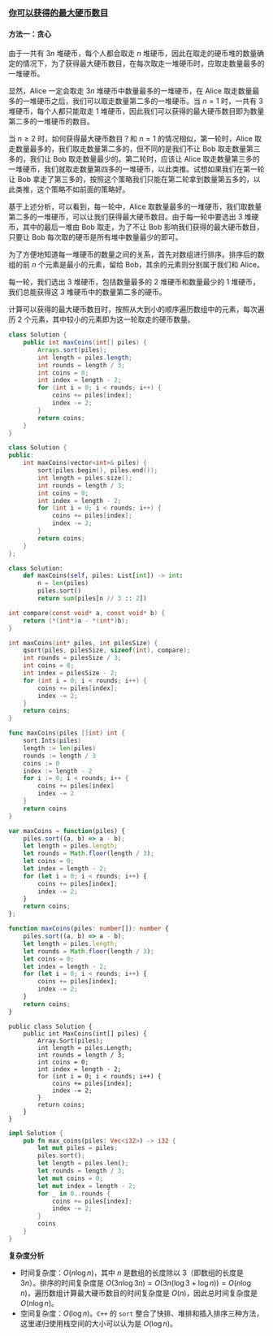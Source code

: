 ### [你可以获得的最大硬币数目](https://leetcode.cn/problems/maximum-number-of-coins-you-can-get/solutions/409109/ni-ke-yi-huo-de-de-zui-da-ying-bi-shu-mu-by-leetco/)

#### 方法一：贪心

由于一共有 $3n$ 堆硬币，每个人都会取走 $n$ 堆硬币，因此在取走的硬币堆的数量确定的情况下，为了获得最大硬币数目，在每次取走一堆硬币时，应取走数量最多的一堆硬币。

显然，Alice 一定会取走 $3n$ 堆硬币中数量最多的一堆硬币，在 Alice 取走数量最多的一堆硬币之后，我们可以取走数量第二多的一堆硬币。当 $n=1$ 时，一共有 $3$ 堆硬币，每个人都只能取走 $1$ 堆硬币，因此我们可以获得的最大硬币数目即为数量第二多的一堆硬币的数目。

当 $n \ge 2$ 时，如何获得最大硬币数目？和 $n=1$ 的情况相似，第一轮时，Alice 取走数量最多的，我们取走数量第二多的，但不同的是我们不让 Bob 取走数量第三多的，我们让 Bob 取走数量最少的。第二轮时，应该让 Alice 取走数量第三多的一堆硬币，我们就取走数量第四多的一堆硬币，以此类推。试想如果我们在第一轮让 Bob 拿走了第三多的，按照这个策略我们只能在第二轮拿到数量第五多的，以此类推，这个策略不如前面的策略好。

基于上述分析，可以看到，每一轮中，Alice 取数量最多的一堆硬币，我们取数量第二多的一堆硬币，可以让我们获得最大硬币数目。由于每一轮中要选出 $3$ 堆硬币，其中的最后一堆由 Bob 取走，为了不让 Bob 影响我们获得的最大硬币数目，只要让 Bob 每次取的硬币是所有堆中数量最少的即可。

为了方便地知道每一堆硬币的数量之间的关系，首先对数组进行排序。排序后的数组的前 $n$ 个元素是最小的元素，留给 Bob，其余的元素则分别属于我们和 Alice。

每一轮，我们选出 $3$ 堆硬币，包括数量最多的 $2$ 堆硬币和数量最少的 $1$ 堆硬币，我们总能获得这 $3$ 堆硬币中的数量第二多的硬币。

计算可以获得的最大硬币数目时，按照从大到小的顺序遍历数组中的元素，每次遍历 $2$ 个元素，其中较小的元素即为这一轮取走的硬币数量。

```Java
class Solution {
    public int maxCoins(int[] piles) {
        Arrays.sort(piles);
        int length = piles.length;
        int rounds = length / 3;
        int coins = 0;
        int index = length - 2;
        for (int i = 0; i < rounds; i++) {
            coins += piles[index];
            index -= 2;
        }
        return coins;
    }
}
```

```C++
class Solution {
public:
    int maxCoins(vector<int>& piles) {
        sort(piles.begin(), piles.end());
        int length = piles.size();
        int rounds = length / 3;
        int coins = 0;
        int index = length - 2;
        for (int i = 0; i < rounds; i++) {
            coins += piles[index];
            index -= 2;
        }
        return coins;
    }
};
```

```Python
class Solution:
    def maxCoins(self, piles: List[int]) -> int:
        n = len(piles)
        piles.sort()
        return sum(piles[n // 3 :: 2])
```

```C
int compare(const void* a, const void* b) {
    return (*(int*)a - *(int*)b);
}

int maxCoins(int* piles, int pilesSize) {
    qsort(piles, pilesSize, sizeof(int), compare);
    int rounds = pilesSize / 3;
    int coins = 0;
    int index = pilesSize - 2;
    for (int i = 0; i < rounds; i++) {
        coins += piles[index];
        index -= 2;
    }
    return coins;
}
```

```Go
func maxCoins(piles []int) int {
    sort.Ints(piles)
    length := len(piles)
    rounds := length / 3
    coins := 0
    index := length - 2
    for i := 0; i < rounds; i++ {
        coins += piles[index]
        index -= 2
    }
    return coins
}
```

```JavaScript
var maxCoins = function(piles) {
    piles.sort((a, b) => a - b);
    let length = piles.length;
    let rounds = Math.floor(length / 3);
    let coins = 0;
    let index = length - 2;
    for (let i = 0; i < rounds; i++) {
        coins += piles[index];
        index -= 2;
    }
    return coins;
};
```

```TypeScript
function maxCoins(piles: number[]): number {
    piles.sort((a, b) => a - b);
    let length = piles.length;
    let rounds = Math.floor(length / 3);
    let coins = 0;
    let index = length - 2;
    for (let i = 0; i < rounds; i++) {
        coins += piles[index];
        index -= 2;
    }
    return coins;
}
```

```CSharp
public class Solution {
    public int MaxCoins(int[] piles) {
        Array.Sort(piles);
        int length = piles.Length;
        int rounds = length / 3;
        int coins = 0;
        int index = length - 2;
        for (int i = 0; i < rounds; i++) {
            coins += piles[index];
            index -= 2;
        }
        return coins;
    }
}
```

```Rust
impl Solution {
    pub fn max_coins(piles: Vec<i32>) -> i32 {
        let mut piles = piles;
        piles.sort();
        let length = piles.len();
        let rounds = length / 3;
        let mut coins = 0;
        let mut index = length - 2;
        for _ in 0..rounds {
            coins += piles[index];
            index -= 2;
        }
        coins
    }
}
```

**复杂度分析**

- 时间复杂度：$O(n \log n)$，其中 $n$ 是数组的长度除以 $3$（即数组的长度是 $3n$）。排序的时间复杂度是 $O(3n \log 3n)=O(3n( \log 3+ \log n))=O(n \log n)$，遍历数组计算最大硬币数目的时间复杂度是 $O(n)$，因此总时间复杂度是 $O(n \log n)$。
- 空间复杂度：$O(\log n)$。`C++` 的 `sort` 整合了快排、堆排和插入排序三种方法，这里递归使用栈空间的大小可以认为是 $O(\log n)$。

